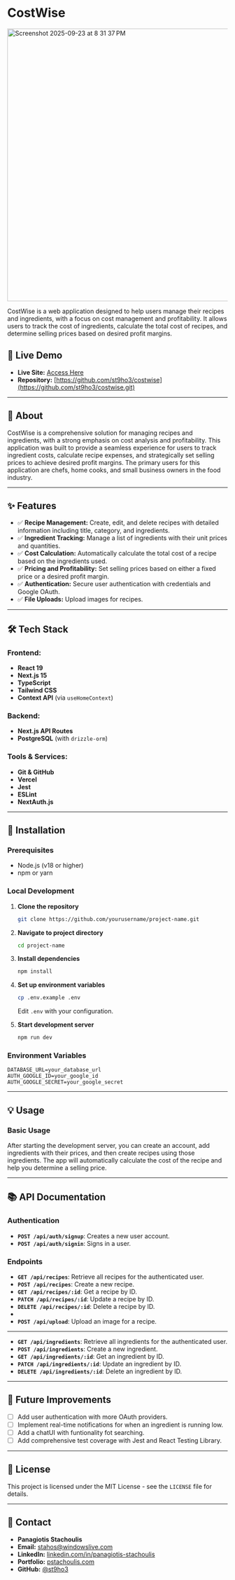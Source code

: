# CostWise
<img width="1264" height="623" alt="Screenshot 2025-09-23 at 8 31 37 PM" src="https://github.com/user-attachments/assets/c22030a8-1ad4-40c5-8bf3-48a7002868ac" />

CostWise is a web application designed to help users manage their recipes and ingredients, with a focus on cost management and profitability. It allows users to track the cost of ingredients, calculate the total cost of recipes, and determine selling prices based on desired profit margins.

## 🚀 Live Demo

  * **Live Site:** [Access Here](https://chat-agent-rosy.vercel.app/)
  * **Repository:** [https://github.com/st9ho3/costwise](https://github.com/st9ho3/costwise.git)


-----

## 🎯 About

CostWise is a comprehensive solution for managing recipes and ingredients, with a strong emphasis on cost analysis and profitability. This application was built to provide a seamless experience for users to track ingredient costs, calculate recipe expenses, and strategically set selling prices to achieve desired profit margins. The primary users for this application are chefs, home cooks, and small business owners in the food industry.

-----

## ✨ Features

  * ✅ **Recipe Management:** Create, edit, and delete recipes with detailed information including title, category, and ingredients.
  * ✅ **Ingredient Tracking:** Manage a list of ingredients with their unit prices and quantities.
  * ✅ **Cost Calculation:** Automatically calculate the total cost of a recipe based on the ingredients used.
  * ✅ **Pricing and Profitability:** Set selling prices based on either a fixed price or a desired profit margin.
  * ✅ **Authentication:** Secure user authentication with credentials and Google OAuth.
  * ✅ **File Uploads:** Upload images for recipes.

-----

## 🛠️ Tech Stack

### Frontend:

  * **React 19**
  * **Next.js 15**
  * **TypeScript**
  * **Tailwind CSS**
  * **Context API** (via `useHomeContext`)

### Backend:

  * **Next.js API Routes**
  * **PostgreSQL** (with `drizzle-orm`)

### Tools & Services:

  * **Git & GitHub**
  * **Vercel**
  * **Jest**
  * **ESLint**
  * **NextAuth.js**

-----

## 🚀 Installation

### Prerequisites

  * Node.js (v18 or higher)
  * npm or yarn

### Local Development

1.  **Clone the repository**

    ```bash
    git clone https://github.com/yourusername/project-name.git
    ```

2.  **Navigate to project directory**

    ```bash
    cd project-name
    ```

3.  **Install dependencies**

    ```bash
    npm install
    ```

4.  **Set up environment variables**

    ```bash
    cp .env.example .env
    ```

    Edit `.env` with your configuration.

5.  **Start development server**

    ```bash
    npm run dev
    ```

### Environment Variables

```
DATABASE_URL=your_database_url
AUTH_GOOGLE_ID=your_google_id
AUTH_GOOGLE_SECRET=your_google_secret
```

-----

## 💡 Usage

### Basic Usage

After starting the development server, you can create an account, add ingredients with their prices, and then create recipes using those ingredients. The app will automatically calculate the cost of the recipe and help you determine a selling price.

-----

## 📚 API Documentation

### Authentication

  * **`POST /api/auth/signup`**: Creates a new user account.
  * **`POST /api/auth/signin`**: Signs in a user.

### Endpoints

  * **`GET /api/recipes`**: Retrieve all recipes for the authenticated user.
  * **`POST /api/recipes`**: Create a new recipe.
  * **`GET /api/recipes/:id`**: Get a recipe by ID.
  * **`PATCH /api/recipes/:id`**: Update a recipe by ID.
  * **`DELETE /api/recipes/:id`**: Delete a recipe by ID.
  * 
  * **`POST /api/upload`**: Upload an image for a recipe.

 ----
    
  * **`GET /api/ingredients`**: Retrieve all ingredients for the authenticated user.
  * **`POST /api/ingredients`**: Create a new ingredient.
  * **`GET /api/ingredients/:id`**: Get an ingredient by ID.
  * **`PATCH /api/ingredients/:id`**: Update an ingredient by ID.
  * **`DELETE /api/ingredients/:id`**: Delete an ingredient by ID.
  

-----

## 🚧 Future Improvements

  * [ ] Add user authentication with more OAuth providers.
  * [ ] Implement real-time notifications for when an ingredient is running low.
  * [ ] Add a chatUI with funtionality fot searching.
  * [ ] Add comprehensive test coverage with Jest and React Testing Library.

-----


## 📄 License

This project is licensed under the MIT License - see the `LICENSE` file for details.

-----

## 👤 Contact

  * **Panagiotis Stachoulis**
  * **Email:** stahos@windowslive.com
  * **LinkedIn:** [linkedin.com/in/panagiotis-stachoulis](https://www.linkedin.com/in/panagiotis-stachoulis-586605291?lipi=urn%3Ali%3Apage%3Ad_flagship3_profile_view_base_contact_details%3B1QZJsuE%2FQxWX7HDghoh9yQ%3D%3D)
  * **Portfolio:** [pstachoulis.com](https://pstachoulis.com/)
  * **GitHub:** [@st9ho3](https://github.com/st9ho3)
